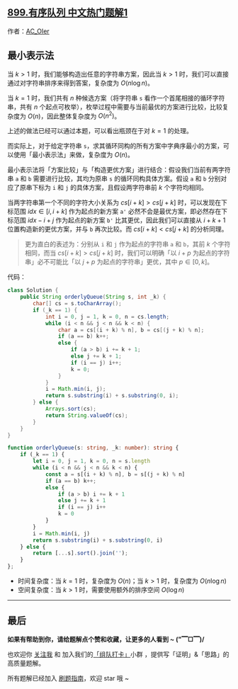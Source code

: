 ## [899.有序队列 中文热门题解1](https://leetcode.cn/problems/orderly-queue/solutions/100000/by-ac_oier-443m)

作者：[AC_OIer](https://leetcode.cn/u/AC_OIer)
## 最小表示法

当 $k > 1$ 时，我们能够构造出任意的字符串方案，因此当 $k > 1$ 时，我们可以直接通过对字符串排序来得到答案，复杂度为 $O(n\log{n})$。

当 $k = 1$ 时，我们共有 $n$ 种候选方案（将字符串 `s` 看作一个首尾相接的循环字符串，共有 $n$ 个起点可枚举），枚举过程中需要与当前最优的方案进行比较，比较复杂度为 $O(n)$，因此整体复杂度为 $O(n^2)$。

上述的做法已经可以通过本题，可以看出瓶颈在于对 $k = 1$ 的处理。

而实际上，对于给定字符串 `s`，求其循环同构的所有方案中字典序最小的方案，可以使用「最小表示法」来做，复杂度为 $O(n)$。

最小表示法将「方案比较」与「构造更优方案」进行结合：假设我们当前有两字符串 `a` 和 `b` 需要进行比较，其均为原串 `s` 的循环同构具体方案。假设 `a` 和 `b` 分别对应了原串下标为 `i` 和 `j` 的具体方案，且假设两字符串前 $k$ 个字符均相同。

当两字符串第一个不同的字符大小关系为 $cs[i + k] > cs[j + k]$ 时，可以发现在下标范围 $idx \in [i, i + k]$ 作为起点的新方案 `a'` 必然不会是最优方案，即必然存在下标范围 $idx - i + j$ 作为起点的新方案 `b'` 比其更优，因此我们可以直接从 $i + k + 1$ 位置构造新的更优方案，并与 `b` 再次比较。而 $cs[i + k] < cs[j + k]$ 的分析同理。

> 更为直白的表述为：分别从 `i` 和 `j` 作为起点的字符串 `a` 和 `b`，其前 $k$ 个字符相同，而当 $cs[i + k] > cs[j + k]$ 时，我们可以明确「以 $i + p$ 为起点的字符串」必不可能比「以 $j + p$ 为起点的字符串」更优，其中 $p \in [0, k]$。

代码：
```Java []
class Solution {
    public String orderlyQueue(String s, int _k) {
        char[] cs = s.toCharArray();
        if (_k == 1) {
            int i = 0, j = 1, k = 0, n = cs.length;
            while (i < n && j < n && k < n) {
                char a = cs[(i + k) % n], b = cs[(j + k) % n];
                if (a == b) k++;
                else {
                    if (a > b) i += k + 1;
                    else j += k + 1;
                    if (i == j) i++;
                    k = 0;
                }
            }
            i = Math.min(i, j);
            return s.substring(i) + s.substring(0, i);
        } else {
            Arrays.sort(cs);
            return String.valueOf(cs);
        }
    }
}
```
```TypeScript []
function orderlyQueue(s: string, _k: number): string {
    if (_k == 1) {
        let i = 0, j = 1, k = 0, n = s.length
        while (i < n && j < n && k < n) {
            const a = s[(i + k) % n], b = s[(j + k) % n]
            if (a == b) k++;
            else {
                if (a > b) i += k + 1
                else j += k + 1
                if (i == j) i++
                k = 0
            }
        }
        i = Math.min(i, j)
        return s.substring(i) + s.substring(0, i)
    } else {
        return [...s].sort().join('');
    }
};
```
* 时间复杂度：当 $k = 1$ 时，复杂度为 $O(n)$；当 $k > 1$ 时，复杂度为 $O(n\log{n})$
* 空间复杂度：当 $k > 1$ 时，需要使用额外的排序空间 $O(\log{n})$

---

## 最后

**如果有帮助到你，请给题解点个赞和收藏，让更多的人看到 ~ ("▔□▔)/**

也欢迎你 [关注我](https://oscimg.oschina.net/oscnet/up-19688dc1af05cf8bdea43b2a863038ab9e5.png) 和 加入我们的[「组队打卡」](https://leetcode-cn.com/u/ac_oier/)小群 ，提供写「证明」&「思路」的高质量题解。

所有题解已经加入 [刷题指南](https://github.com/SharingSource/LogicStack-LeetCode/wiki)，欢迎 star 哦 ~